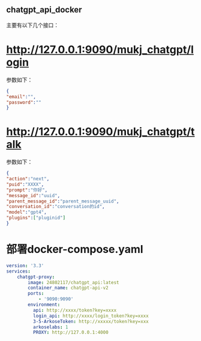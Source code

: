 ## chatgpt_api_docker

主要有以下几个接口：

# http://127.0.0.1:9090/mukj_chatgpt/login
参数如下：
```json
{
"email":"",
"password":""
}
```
# http://127.0.0.1:9090/mukj_chatgpt/talk
参数如下：
```json
{
"action":"next",
"puid":"XXXX",
"prompt":"你好",
"message_id":"uuid",
"parent_message_id":"parent_message_uuid",
"conversation_id":"conversation的id",
"model":"gpt4",
"plugins":["pluginid"]
}
```
# 部署docker-compose.yaml

```yaml
version: '3.3'
services:
    chatgpt-proxy:
        image: 24802117/chatgpt_api:latest
        container_name: chatgpt-api-v2
        ports:
            - '9090:9090'
        environment:
          api: http://xxxx/token?key=xxxx
          login_api: http://xxxx/login_token?key=xxxx
          3-5-ArkoseToken: http://xxxxx/token?key=xxx
          arkoselabs: 1
          PROXY: http://127.0.0.1:4000
```

